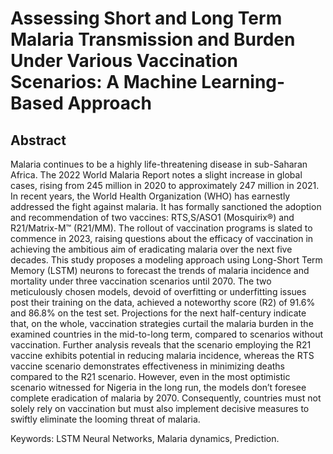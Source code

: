 # Assessing Short and Long Term Malaria Transmission and Burden Under Various Vaccination Scenarios: A Machine Learning-Based Approach

## Abstract
Malaria continues to be a highly life-threatening disease in sub-Saharan Africa. The 2022 World
Malaria Report notes a slight increase in global cases, rising from 245 million in 2020 to approximately
247 million in 2021. In recent years, the World Health Organization (WHO) has earnestly
addressed the fight against malaria. It has formally sanctioned the adoption and recommendation
of two vaccines: RTS,S/ASO1 (Mosquirix®) and R21/Matrix-M™ (R21/MM). The rollout of vaccination programs
is slated to commence in 2023, raising questions about the efficacy of vaccination
in achieving the ambitious aim of eradicating malaria over the next five decades. This study proposes
a modeling approach using Long-Short Term Memory (LSTM) neurons to forecast the trends of malaria
incidence and mortality under three vaccination scenarios until 2070. The two meticulously chosen models,
devoid of overfitting or underfitting issues post their training on the data, achieved a noteworthy score (R2)
of 91.6% and 86.8% on the test set. Projections for the next half-century indicate that, on the whole,
vaccination strategies curtail the malaria burden in the examined countries in the mid-to-long term,
compared to scenarios without vaccination. Further analysis reveals that the scenario employing the R21 vaccine
exhibits potential in reducing malaria incidence, whereas the RTS vaccine scenario demonstrates effectiveness 
in minimizing deaths compared to the R21 scenario. However, even in the most optimistic scenario witnessed
for Nigeria in the long run, the models don’t foresee complete eradication of malaria by 2070.
Consequently, countries must not solely rely on vaccination but must also implement decisive measures to swiftly
eliminate the looming threat of malaria.

Keywords: LSTM Neural Networks, Malaria dynamics, Prediction.
